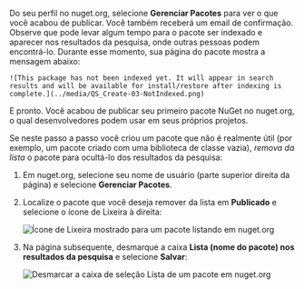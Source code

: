 Do seu perfil no nuget.org, selecione **Gerenciar Pacotes** para ver o que você acabou de publicar. Você também receberá um email de confirmação. Observe que pode levar algum tempo para o pacote ser indexado e aparecer nos resultados da pesquisa, onde outras pessoas podem encontrá-lo. Durante esse momento, sua página do pacote mostra a mensagem abaixo:

    ![This package has not been indexed yet. It will appear in search results and will be available for install/restore after indexing is complete.](../media/QS_Create-03-NotIndexed.png)

E pronto. Você acabou de publicar seu primeiro pacote NuGet no nuget.org, o qual desenvolvedores podem usar em seus próprios projetos.

Se neste passo a passo você criou um pacote que não é realmente útil (por exemplo, um pacote criado com uma biblioteca de classe vazia), *remova da lista* o pacote para ocultá-lo dos resultados da pesquisa:

1. Em nuget.org, selecione seu nome de usuário (parte superior direita da página) e selecione **Gerenciar Pacotes**.

1. Localize o pacote que você deseja remover da lista em **Publicado** e selecione o ícone de Lixeira à direita:

    ![Ícone de Lixeira mostrado para um pacote listando em nuget.org](../media/qs_create-vs-03-trash-can.png)

1. Na página subsequente, desmarque a caixa **Lista (nome do pacote) nos resultados da pesquisa** e selecione **Salvar**:

    ![Desmarcar a caixa de seleção Lista de um pacote em nuget.org](../media/qs_create-vs-04-unlist.png)